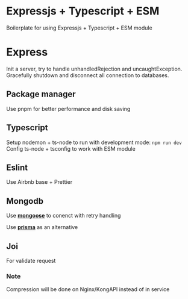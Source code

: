 
# Expressjs + Typescript + ESM

Boilerplate for using Expressjs + Typescript + ESM module

# Express
Init a server, try to handle unhandledRejection and uncaughtException. Gracefully shutdown and disconnect all connection to databases.
## Package manager
Use pnpm for better performance and disk saving
## Typescript
Setup nodemon + ts-node to run with development mode: `npm run dev`  
Config ts-node + tsconfig to work with ESM module
## Eslint
Use Airbnb base + Prettier
## Mongodb
Use **[mongoose](https://mongoosejs.com/)** to conenct with retry handling

Use **[prisma](https://www.prisma.io/)** as an alternative
## Joi
For validate request

### Note
Compression will be done on Nginx/KongAPI instead of in service